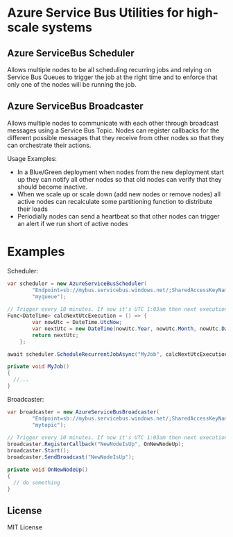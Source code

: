 # Azure Service Bus Utilities for high-scale systems

## Azure ServiceBus Scheduler

Allows multiple nodes to be all scheduling recurring jobs and relying on Service Bus Queues to trigger the job at the right time and to enforce that only one of the nodes will be running the job.

## Azure ServiceBus Broadcaster

Allows multiple nodes to communicate with each other through broadcast messages using a Service Bus Topic. Nodes can register callbacks for the different possible messages that they receive from other nodes so that they can orchestrate their actions.

Usage Examples: 
- In a Blue/Green deployment when nodes from the new deployment start up they can notify all other nodes so that old nodes can verify that they should become inactive.
 - When we scale up or scale down (add new nodes or remove nodes) all active nodes can recalculate some partitioning function to distribute their loads
 - Periodially nodes can send a heartbeat so that other nodes can trigger an alert if we run short of active nodes


# Examples

Scheduler:

```cs
var scheduler = new AzureServiceBusScheduler(
        "Endpoint=sb://mybus.servicebus.windows.net/;SharedAccessKeyName=mykey;SharedAccessKey=mysecret",
        "myqueue");
			
// Trigger every 10 minutes. If now it's UTC 1:03am then next execution will be UTC 1:10am.
Func<DateTime> calcNextUtcExecution = () => {
        var nowUtc = DateTime.UtcNow;
        var nextUtc = new DateTime(nowUtc.Year, nowUtc.Month, nowUtc.Day, nowUtc.Hour, nowUtc.Minute - (nowUtc.Minute%10), 0, DateTimeKind.Utc).AddMinutes(10);
        return nextUtc;
    };

await scheduler.ScheduleRecurrentJobAsync("MyJob", calcNextUtcExecution, MyJob);

private void MyJob()
{
  //...
}
```


Broadcaster:

```cs
var broadcaster = new AzureServiceBusBroadcaster(
        "Endpoint=sb://mybus.servicebus.windows.net/;SharedAccessKeyName=mykey;SharedAccessKey=mysecret",
        "mytopic");
			
// Trigger every 10 minutes. If now it's UTC 1:03am then next execution will be UTC 1:10am.
broadcaster.RegisterCallback("NewNodeIsUp", OnNewNodeUp);
broadcaster.Start();
broadcaster.SendBroadcast("NewNodeIsUp");

private void OnNewNodeUp()
{
  // do something
}
```




## License
MIT License
